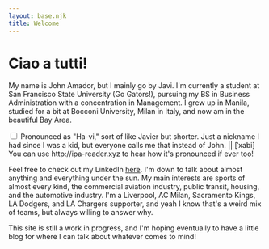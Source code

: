 ```yaml
---
layout: base.njk
title: Welcome
---
```


# Ciao a tutti!

My name is John Amador, but I mainly go by Javi.<label for="sn-demo" class="margin-toggle sidenote-number"></label> I'm currently a student at San Francisco State University (Go Gators!), pursuing my BS in Business Administration with a concentration in Management. I grew up in Manila, studied for a bit at Bocconi University, Milan in Italy, and now am in the beautiful Bay Area.

<div class="sidenote-container">
    <input type="checkbox" id="sn-demo" class="margin-toggle"/>
    <span class="sidenote">
        Pronounced as "Ha-vi," sort of like Javier but shorter. Just a nickname I had since I was a kid, but everyone calls me that instead of John. || [ˈxabi] You can use http://ipa-reader.xyz to hear how it's pronounced if ever too!
    </span>
</div>

Feel free to check out my LinkedIn [here](https://www.linkedin.com/in/javi-amador/). I'm down to talk about almost anything and everything under the sun. My main interests are sports of almost every kind, the commercial aviation industry, public transit, housing, and the automotive industry. I'm a Liverpool, AC Milan, Sacramento Kings, LA Dodgers, and LA Chargers supporter, and yeah I know that's a weird mix of teams, but always willing to answer why.

This site is still a work in progress, and I'm hoping eventually to have a little blog for where I can talk about whatever comes to mind!
